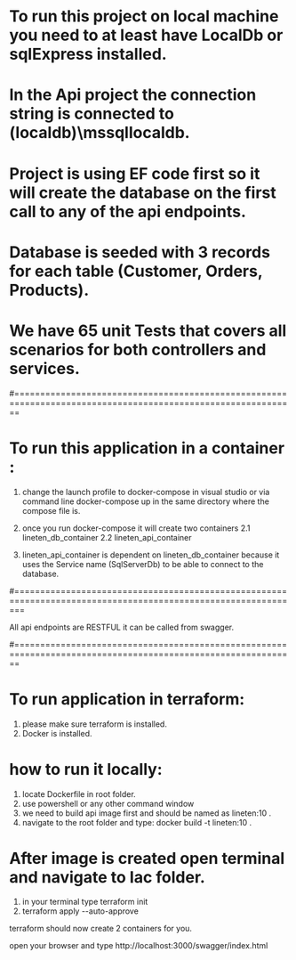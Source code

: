 # To run this project on local machine you need to at least have LocalDb or sqlExpress installed.

# In the Api project the connection string is connected to (localdb)\\mssqllocaldb.

# Project is using EF code first so it will create the database on the first call to any of the api endpoints.

# Database is seeded with 3 records for each table (Customer, Orders, Products).

# We have 65 unit Tests that covers all scenarios for both controllers and services.

#=============================================================================================================

# To run this application in a container :

1. change the launch profile to docker-compose in visual studio or via command line docker-compose up in the same directory where the compose file is.

2. once you run docker-compose it will create two containers
   2.1 lineten_db_container
   2.2 lineten_api_container

3. lineten_api_container is dependent on lineten_db_container because it uses the Service name (SqlServerDb) to be able to connect to the database.

#==============================================================================================================

All api endpoints are RESTFUL it can be called from swagger.

#=============================================================================================================

# To run application in terraform:

1. please make sure terraform is installed.
2. Docker is installed.

# how to run it locally:

1. locate Dockerfile in root folder.
2. use powershell or any other command window
3. we need to build api image first and should be named as lineten:10 .
4. navigate to the root folder and type: docker build -t lineten:10 .

# After image is created open terminal and navigate to Iac folder.

1. in your terminal type terraform init
2. terraform apply --auto-approve

terraform should now create 2 containers for you.

open your browser and type http://localhost:3000/swagger/index.html
